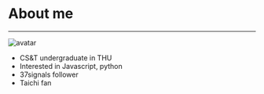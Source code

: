 # About me
***

![avatar](/img/ztrix.png)

* CS&T undergraduate in THU
* Interested in Javascript, python
* 37signals follower
* Taichi fan

